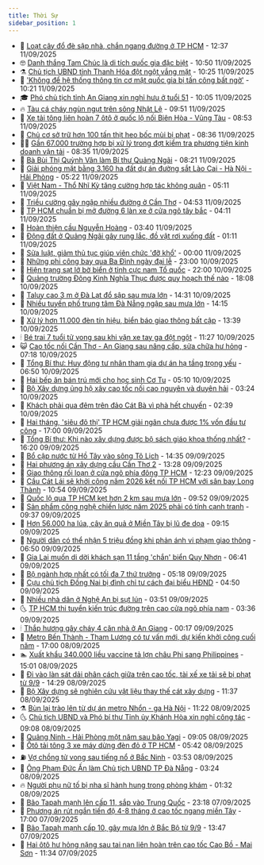 ```yaml
---
title: Thời Sự
sidebar_position: 1
---
```


<!-- vnexpress-thoi-su:START -->
- 🦒 [Loạt cây đổ đè sập nhà, chắn ngang đường ở TP HCM](https://vnexpress.net/loat-cay-do-de-sap-nha-chan-ngang-duong-o-tp-hcm-4937995.html) - 12:37 11/09/2025
- 🤓 [Danh thắng Tam Chúc là di tích quốc gia đặc biệt](https://vnexpress.net/danh-thang-tam-chuc-la-di-tich-quoc-gia-dac-biet-4937963.html) - 10:50 11/09/2025
- ⚗️ [Chủ tịch UBND tỉnh Thanh Hóa đột ngột vắng mặt](https://vnexpress.net/chu-tich-ubnd-tinh-thanh-hoa-dot-ngot-vang-mat-4937972.html) - 10:25 11/09/2025
- 🌊 [&#39;Không để hệ thống thông tin cơ mật quốc gia bị tấn công bất ngờ&#39;](https://vnexpress.net/khong-de-he-thong-thong-tin-co-mat-quoc-gia-bi-tan-cong-bat-ngo-4937947.html) - 10:21 11/09/2025
- 🎓 [Phó chủ tịch tỉnh An Giang xin nghỉ hưu ở tuổi 51](https://vnexpress.net/pho-chu-tich-tinh-an-giang-xin-nghi-huu-o-tuoi-51-4937946.html) - 10:05 11/09/2025
- 🔥 [Tàu cá cháy ngùn ngụt trên sông Nhật Lệ](https://vnexpress.net/tau-ca-chay-ngun-ngut-tren-song-nhat-le-4937926.html) - 09:51 11/09/2025
- 🦏 [Xe tải tông liên hoàn 7 ôtô ở quốc lộ nối Biên Hòa - Vũng Tàu](https://vnexpress.net/xe-tai-tong-lien-hoan-7-oto-tren-quoc-lo-51-4937931.html) - 08:53 11/09/2025
- 👺 [Chủ cơ sở trữ hơn 100 tấn thịt heo bốc mùi bị phạt](https://vnexpress.net/chu-co-so-tru-hon-100-tan-thit-heo-boc-mui-bi-phat-4937920.html) - 08:36 11/09/2025
- 🧑‍🏫 [Gần 67.000 trường hợp bị xử lý trong đợt kiểm tra phương tiện kinh doanh vận tải](https://vnexpress.net/gan-67-000-truong-hop-bi-xu-ly-trong-dot-kiem-tra-phuong-tien-kinh-doanh-van-tai-4937833.html) - 08:35 11/09/2025
- 🚦 [Bà Bùi Thị Quỳnh Vân làm Bí thư Quảng Ngãi](https://vnexpress.net/ba-bui-thi-quynh-van-lam-bi-thu-quang-ngai-4937915.html) - 08:21 11/09/2025
- 🎉 [Giải phóng mặt bằng 3.160 ha đất dự án đường sắt Lào Cai - Hà Nội - Hải Phòng](https://vnexpress.net/giai-phong-mat-bang-3-160-ha-dat-du-an-duong-sat-lao-cai-ha-noi-hai-phong-4937802.html) - 05:22 11/09/2025
- 🦒 [Việt Nam - Thổ Nhĩ Kỳ tăng cường hợp tác không quân](https://vnexpress.net/viet-nam-tho-nhi-ky-tang-cuong-hop-tac-khong-quan-4937790.html) - 05:11 11/09/2025
- 🤗 [Triều cường gây ngập nhiều đường ở Cần Thơ](https://vnexpress.net/trieu-cuong-gay-ngap-nhieu-duong-o-can-tho-4937818.html) - 04:53 11/09/2025
- 💼 [TP HCM chuẩn bị mở đường 6 làn xe ở cửa ngõ tây bắc](https://vnexpress.net/tp-hcm-chuan-bi-mo-duong-6-lan-xe-o-cua-ngo-tay-bac-4937788.html) - 04:11 11/09/2025
- 🤩 [Hoàn thiện cầu Nguyễn Hoàng](https://vnexpress.net/hoan-thien-cau-nguyen-hoang-4937191.html) - 03:40 11/09/2025
- 🤡 [Động đất ở Quảng Ngãi gây rung lắc, đồ vật rơi xuống đất](https://vnexpress.net/dong-dat-o-quang-ngai-gay-rung-lac-do-vat-roi-xuong-dat-4937656.html) - 01:11 11/09/2025
- 💯 [Sửa luật, giảm thủ tục giúp viên chức &#39;đỡ khổ&#39;](https://vnexpress.net/sua-luat-giam-thu-tuc-giup-vien-chuc-do-kho-4930110.html) - 00:00 11/09/2025
- 👺 [Những phi công bay qua Ba Đình ngày đại lễ](https://vnexpress.net/nhung-phi-cong-bay-qua-ba-dinh-ngay-dai-le-4937573.html) - 23:00 10/09/2025
- 🌮 [Hiện trạng sạt lở bờ biển ở tỉnh cực nam Tổ quốc](https://vnexpress.net/hien-trang-sat-lo-bo-bien-o-tinh-cuc-nam-to-quoc-4935699.html) - 22:00 10/09/2025
- 🥸 [Quảng trường Đông Kinh Nghĩa Thục được quy hoạch thế nào](https://vnexpress.net/quang-truong-dong-kinh-nghia-thuc-duoc-quy-hoach-the-nao-4937630.html) - 18:08 10/09/2025
- 🐻 [Taluy cao 3 m ở Đà Lạt đổ sập sau mưa lớn](https://vnexpress.net/taluy-cao-3-m-o-da-lat-do-sap-sau-mua-lon-4937605.html) - 14:31 10/09/2025
- 👀 [Nhiều tuyến phố trung tâm Đà Nẵng ngập sau mưa lớn](https://vnexpress.net/nhieu-tuyen-pho-trung-tam-da-nang-ngap-sau-mua-lon-4937606.html) - 14:15 10/09/2025
- 🤔 [Xử lý hơn 11.000 đèn tín hiệu, biển báo giao thông bất cập](https://vnexpress.net/xu-ly-hon-11-000-den-tin-hieu-bien-bao-giao-thong-bat-cap-4937578.html) - 13:39 10/09/2025
- 🕯 [Bé trai 7 tuổi tử vong sau khi vặn xe tay ga đột ngột](https://vnexpress.net/be-trai-7-tuoi-tu-vong-sau-khi-van-xe-tay-ga-dot-ngot-4937571.html) - 11:27 10/09/2025
- 😺 [Cao tốc nối Cần Thơ - An Giang sau nâng cấp, sửa chữa hư hỏng](https://vnexpress.net/cao-toc-noi-can-tho-an-giang-sau-nang-cap-sua-chua-hu-hong-4937326.html) - 07:18 10/09/2025
- 🦆 [Tổng Bí thư: Huy động tư nhân tham gia dự án hạ tầng trọng yếu](https://vnexpress.net/tong-bi-thu-huy-dong-tu-nhan-tham-gia-du-an-ha-tang-trong-yeu-4937411.html) - 06:50 10/09/2025
- 🧰 [Hai bếp ăn bán trú mới cho học sinh Cơ Tu](https://vnexpress.net/hai-bep-an-ban-tru-moi-cho-hoc-sinh-co-tu-4937228.html) - 05:10 10/09/2025
- 🦍 [Bộ Xây dựng ủng hộ xây cao tốc nối cao nguyên và duyên hải](https://vnexpress.net/bo-xay-dung-ung-ho-xay-cao-toc-noi-cao-nguyen-va-duyen-hai-4937294.html) - 03:24 10/09/2025
- 🧰 [Khách phải qua đêm trên đảo Cát Bà vì phà hết chuyến](https://vnexpress.net/khach-phai-qua-dem-tren-dao-cat-ba-vi-pha-het-chuyen-4937264.html) - 02:39 10/09/2025
- 💃 [Hai tháng, &#39;siêu đô thị&#39; TP HCM giải ngân chưa được 1% vốn đầu tư công](https://vnexpress.net/hai-thang-sieu-do-thi-tp-hcm-giai-ngan-chua-duoc-1-von-dau-tu-cong-4937161.html) - 17:00 09/09/2025
- 🧰 [Tổng Bí thư: Khi nào xây dựng được bộ sách giáo khoa thống nhất?](https://vnexpress.net/tong-bi-thu-khi-nao-xay-dung-duoc-bo-sach-giao-khoa-thong-nhat-4937179.html) - 16:20 09/09/2025
- 🚀 [Bổ cập nước từ Hồ Tây vào sông Tô Lịch](https://vnexpress.net/bo-cap-nuoc-tu-ho-tay-vao-song-to-lich-4936979.html) - 14:35 09/09/2025
- 🎊 [Hai phương án xây dựng cầu Cần Thơ 2](https://vnexpress.net/hai-phuong-an-xay-dung-cau-can-tho-2-4937084.html) - 13:28 09/09/2025
- 🤭 [Giao thông rối loạn ở cửa ngõ phía đông TP HCM](https://vnexpress.net/giao-thong-roi-loan-o-cua-ngo-phia-dong-tp-hcm-4937152.html) - 12:23 09/09/2025
- 🤗 [Cầu Cát Lái sẽ khởi công năm 2026 kết nối TP HCM với sân bay Long Thành](https://vnexpress.net/cau-cat-lai-se-khoi-cong-nam-2026-ket-noi-tp-hcm-voi-san-bay-long-thanh-4937117.html) - 10:54 09/09/2025
- 🌈 [Quốc lộ qua TP HCM kẹt hơn 2 km sau mưa lớn](https://vnexpress.net/quoc-lo-qua-tp-hcm-ket-hon-2-km-sau-mua-lon-4937086.html) - 09:52 09/09/2025
- 🦣 [Sản phẩm công nghệ chiến lược năm 2025 phải có tính cạnh tranh](https://vnexpress.net/san-pham-cong-nghe-chien-luoc-nam-2025-phai-co-tinh-canh-tranh-4937062.html) - 09:37 09/09/2025
- 🎡 [Hơn 56.000 ha lúa, cây ăn quả ở Miền Tây bị lũ đe dọa](https://vnexpress.net/hon-56-000-ha-lua-cay-an-qua-o-mien-tay-bi-lu-de-doa-4937022.html) - 09:15 09/09/2025
- 🦏 [Người dân có thể nhận 5 triệu đồng khi phản ánh vi phạm giao thông](https://vnexpress.net/nguoi-dan-co-the-nhan-5-trieu-dong-khi-phan-anh-vi-pham-giao-thong-4936960.html) - 06:50 09/09/2025
- 🎊 [Gia Lai muốn di dời khách sạn 11 tầng &#39;chắn&#39; biển Quy Nhơn](https://vnexpress.net/gia-lai-muon-di-doi-khach-san-11-tang-chan-bien-quy-nhon-4936929.html) - 06:41 09/09/2025
- 🫶 [Bộ ngành hợp nhất có tối đa 7 thứ trưởng](https://vnexpress.net/bo-nganh-hop-nhat-co-toi-da-7-thu-truong-4936899.html) - 05:18 09/09/2025
- 🤔 [Cựu chủ tịch Đồng Nai bị đình chỉ tư cách đại biểu HĐND](https://vnexpress.net/cuu-chu-tich-dong-nai-bi-dinh-chi-tu-cach-dai-bieu-hdnd-4936898.html) - 04:50 09/09/2025
- 🤠 [Nhiều nhà dân ở Nghệ An bị sụt lún](https://vnexpress.net/nhieu-nha-dan-o-nghe-an-bi-sut-lun-4936818.html) - 03:51 09/09/2025
- 🌜 [TP HCM thi tuyển kiến trúc đường trên cao cửa ngõ phía nam](https://vnexpress.net/tp-hcm-thi-tuyen-kien-truc-duong-tren-cao-cua-ngo-phia-nam-4936831.html) - 03:36 09/09/2025
- 🕯 [Thắp hương gây cháy 4 căn nhà ở An Giang](https://vnexpress.net/thap-huong-gay-chay-4-can-nha-o-an-giang-4936726.html) - 00:17 09/09/2025
- 🤔 [Metro Bến Thành - Tham Lương có tư vấn mới, dự kiến khởi công cuối năm](https://vnexpress.net/metro-ben-thanh-tham-luong-co-tu-van-moi-du-kien-khoi-cong-cuoi-nam-4936650.html) - 17:00 08/09/2025
- 🏊 [Xuất khẩu 340.000 liều vaccine tả lợn châu Phi sang Philippines](https://vnexpress.net/xuat-khau-340-000-lieu-vaccine-ta-lon-chau-phi-sang-philippines-4936592.html) - 15:01 08/09/2025
- 🌮 [Đi vào làn sát dải phân cách giữa trên cao tốc, tài xế xe tải sẽ bị phạt từ 9/9](https://vnexpress.net/di-vao-lan-sat-dai-phan-cach-giua-tren-cao-toc-tai-xe-xe-tai-se-bi-phat-tu-9-9-4936688.html) - 14:29 08/09/2025
- 🫣 [Bộ Xây dựng sẽ nghiên cứu vật liệu thay thế cát xây dựng](https://vnexpress.net/bo-xay-dung-se-nghien-cuu-vat-lieu-thay-the-cat-xay-dung-4936585.html) - 11:37 08/09/2025
- ⚗️ [Bùn lại trào lên từ dự án metro Nhổn - ga Hà Nội](https://vnexpress.net/bun-lai-trao-len-tu-du-an-metro-nhon-ga-ha-noi-4936666.html) - 11:22 08/09/2025
- 🌜 [Chủ tịch UBND và Phó bí thư Tỉnh ủy Khánh Hòa xin nghỉ công tác](https://vnexpress.net/chu-tich-ubnd-va-pho-bi-thu-tinh-uy-khanh-hoa-xin-nghi-cong-tac-4936595.html) - 09:08 08/09/2025
- 🌁 [Quảng Ninh - Hải Phòng một năm sau bão Yagi](https://vnexpress.net/quang-ninh-hai-phong-mot-nam-sau-bao-yagi-4936381.html) - 09:05 08/09/2025
- 🐲 [Ôtô tải tông 3 xe máy dừng đèn đỏ ở TP HCM](https://vnexpress.net/oto-tai-tong-3-xe-may-dung-den-do-o-tp-hcm-4936466.html) - 05:42 08/09/2025
- ⛽️ [Vợ chồng tử vong sau tiếng nổ ở Bắc Ninh](https://vnexpress.net/vo-chong-tu-vong-sau-tieng-no-o-bac-ninh-4936407.html) - 03:53 08/09/2025
- 🗽 [Ông Phạm Đức Ấn làm Chủ tịch UBND TP Đà Nẵng](https://vnexpress.net/ong-pham-duc-an-lam-chu-tich-ubnd-tp-da-nang-4936383.html) - 03:24 08/09/2025
- 🔥 [Người phụ nữ tố bị nha sĩ hành hung trong phòng khám](https://vnexpress.net/nguoi-phu-nu-to-bi-nha-si-hanh-hung-trong-phong-kham-4936277.html) - 01:32 08/09/2025
- 💯 [Bão Tapah mạnh lên cấp 11, sắp vào Trung Quốc](https://vnexpress.net/bao-tapah-manh-len-cap-11-sap-vao-trung-quoc-4936254.html) - 23:18 07/09/2025
- 🦆 [Phương án rút ngắn tiến độ 4-8 tháng ở cao tốc ngang miền Tây](https://vnexpress.net/phuong-an-rut-ngan-tien-do-4-8-thang-o-cao-toc-ngang-mien-tay-4936179.html) - 17:00 07/09/2025
- 🫣 [Bão Tapah mạnh cấp 10, gây mưa lớn ở Bắc Bộ từ 9/9](https://vnexpress.net/bao-tapah-manh-cap-10-gay-mua-lon-o-bac-bo-tu-9-9-4936228.html) - 13:47 07/09/2025
- 🤡 [Hai ôtô hư hỏng nặng sau tai nạn liên hoàn trên cao tốc Cao Bồ - Mai Sơn](https://vnexpress.net/hai-oto-hu-hong-nang-sau-tai-nan-lien-hoan-tren-cao-toc-cao-bo-mai-son-4936211.html) - 11:34 07/09/2025<!-- vnexpress-thoi-su:END -->